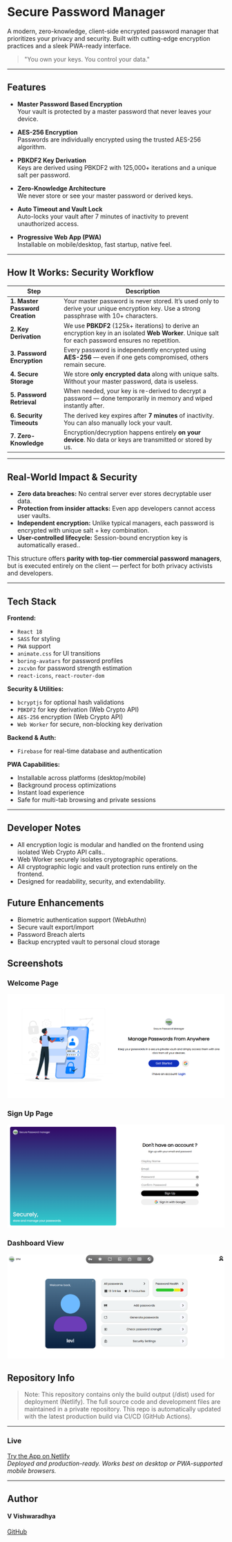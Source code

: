 # Secure Password Manager

A modern, zero-knowledge, client-side encrypted password manager that prioritizes your privacy and security. Built with cutting-edge encryption practices and a sleek PWA-ready interface.

> "You own your keys. You control your data."

---

## Features

-  **Master Password Based Encryption**  
  Your vault is protected by a master password that never leaves your device.

-  **AES-256 Encryption**  
  Passwords are individually encrypted using the trusted AES-256 algorithm.

-  **PBKDF2 Key Derivation**  
Keys are derived using PBKDF2 with 125,000+ iterations and a unique salt per password.

-  **Zero-Knowledge Architecture**  
  We never store or see your master password or derived keys.

-  **Auto Timeout and Vault Lock**  
 Auto-locks your vault after 7 minutes of inactivity to prevent unauthorized access.


-  **Progressive Web App (PWA)**  
  Installable on mobile/desktop, fast startup, native feel.

---

##  How It Works: Security Workflow

| Step | Description |
|------|-------------|
| **1. Master Password Creation** | Your master password is never stored. It’s used only to derive your unique encryption key. Use a strong passphrase with 10+ characters. |
| **2. Key Derivation** | We use **PBKDF2** (125k+ iterations) to derive an encryption key in an isolated **Web Worker**. Unique salt for each password ensures no repetition. |
| **3. Password Encryption** | Every password is independently encrypted using **AES-256** — even if one gets compromised, others remain secure. |
| **4. Secure Storage** | We store **only encrypted data** along with unique salts. Without your master password, data is useless. |
| **5. Password Retrieval** | When needed, your key is re-derived to decrypt a password — done temporarily in memory and wiped instantly after. |
| **6. Security Timeouts** | The derived key expires after **7 minutes** of inactivity. You can also manually lock your vault. |
| **7. Zero-Knowledge** | Encryption/decryption happens entirely **on your device**. No data or keys are transmitted or stored by us. |

---

##  Real-World Impact & Security

- **Zero data breaches:** No central server ever stores decryptable user data.
- **Protection from insider attacks:** Even app developers cannot access user vaults.
- **Independent encryption:** Unlike typical managers, each password is encrypted with unique salt + key combination.
- **User-controlled lifecycle:** Session-bound encryption key is automatically erased..

This structure offers **parity with top-tier commercial password managers**, but is executed entirely on the client — perfect for both privacy activists and developers.

---

##  Tech Stack

**Frontend:**
- `React 18`
- `SASS` for styling
- `PWA` support
- `animate.css` for UI transitions
- `boring-avatars` for password profiles
- `zxcvbn` for password strength estimation
- `react-icons`, `react-router-dom`

**Security & Utilities:**
- `bcryptjs` for optional hash validations
- `PBKDF2` for key derivation (Web Crypto API)
- `AES-256` encryption (Web Crypto API)
- `Web Worker` for secure, non-blocking key derivation

**Backend & Auth:**
- `Firebase` for real-time database and authentication

**PWA Capabilities:**
- Installable across platforms (desktop/mobile)
- Background process optimizations
- Instant load experience
- Safe for multi-tab browsing and private sessions

---

## Developer Notes
- All encryption logic is modular and handled on the frontend using isolated Web Crypto API calls..
- Web Worker securely isolates cryptographic operations.
- All cryptographic logic and vault protection runs entirely on the frontend.
- Designed for readability, security, and extendability.

## Future Enhancements
- Biometric authentication support (WebAuthn)
- Secure vault export/import
- Password Breach alerts
- Backup encrypted vault to personal cloud storage

## Screenshots
###  Welcome Page
![Welcome](screenshots/welcome-page.png)

###  Sign Up Page
![Sign Up](screenshots/signup-page.png)

### Dashboard View
![Dashboard](screenshots/dashboard.png)


## Repository Info
>  Note: This repository contains only the build output (/dist) used for deployment (Netlify).
The full source code and development files are maintained in a private repository.
This repo is automatically updated with the latest production build via CI/CD (GitHub Actions).

---

### Live 

[Try the App on Netlify](https://spm-lite.netlify.app)  
_Deployed and production-ready. Works best on desktop or PWA-supported mobile browsers._

---

## Author
#### V Vishwaradhya
[GitHub](http://github.com/vishwa-radhya/)


